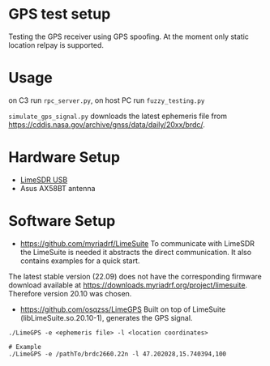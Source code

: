# GPS test setup
Testing the GPS receiver using GPS spoofing. At the moment only
static location relpay is supported.

# Usage
on C3 run `rpc_server.py`, on host PC run `fuzzy_testing.py`

`simulate_gps_signal.py` downloads the latest ephemeris file from
https://cddis.nasa.gov/archive/gnss/data/daily/20xx/brdc/.


# Hardware Setup
* [LimeSDR USB](https://wiki.myriadrf.org/LimeSDR-USB)
* Asus AX58BT antenna

# Software Setup
* https://github.com/myriadrf/LimeSuite
To communicate with LimeSDR the LimeSuite is needed it abstracts the direct
communication. It also contains examples for a quick start.

The latest stable version (22.09) does not have the corresponding firmware
download available at https://downloads.myriadrf.org/project/limesuite. Therefore
version 20.10 was chosen.

* https://github.com/osqzss/LimeGPS
Built on top of LimeSuite (libLimeSuite.so.20.10-1), generates the GPS signal.

```
./LimeGPS -e <ephemeris file> -l <location coordinates>

# Example
./LimeGPS -e /pathTo/brdc2660.22n -l 47.202028,15.740394,100
```

